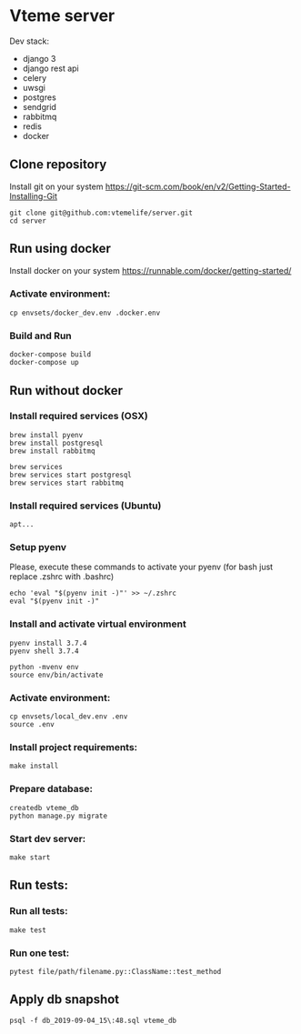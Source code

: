 # Vteme server

Dev stack:
* django 3
* django rest api
* celery
* uwsgi
* postgres
* sendgrid
* rabbitmq
* redis
* docker

## Clone repository

Install git on your system https://git-scm.com/book/en/v2/Getting-Started-Installing-Git

```
git clone git@github.com:vtemelife/server.git
cd server
```

## Run using docker

Install docker on your system https://runnable.com/docker/getting-started/

### Activate environment:

```
cp envsets/docker_dev.env .docker.env
```

### Build and Run

```
docker-compose build
docker-compose up
```

## Run without docker

### Install required services (OSX)

```
brew install pyenv
brew install postgresql
brew install rabbitmq

brew services
brew services start postgresql
brew services start rabbitmq
```

### Install required services (Ubuntu)

```
apt...
```

### Setup pyenv

Please, execute these commands to activate your pyenv (for bash just replace .zshrc with .bashrc)

```
echo 'eval "$(pyenv init -)"' >> ~/.zshrc
eval "$(pyenv init -)"
```

### Install and activate virtual environment

```
pyenv install 3.7.4
pyenv shell 3.7.4

python -mvenv env
source env/bin/activate
```

### Activate environment:

```
cp envsets/local_dev.env .env
source .env
```

### Install project requirements:

```
make install
```

### Prepare database:

```
createdb vteme_db
python manage.py migrate
```

### Start dev server:

```
make start
```

## Run tests:

### Run all tests:

```
make test
```

### Run one test:

```
pytest file/path/filename.py::ClassName::test_method
```

## Apply db snapshot

```
psql -f db_2019-09-04_15\:48.sql vteme_db
```
